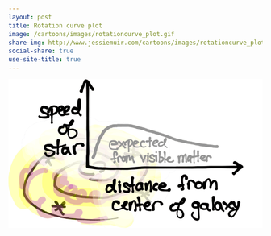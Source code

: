 ```yaml
---
layout: post
title: Rotation curve plot
image: /cartoons/images/rotationcurve_plot.gif
share-img: http://www.jessiemuir.com/cartoons/images/rotationcurve_plot.gif
social-share: true
use-site-title: true
---
```


![](/cartoons/images/rotationcurve_plot.gif)

